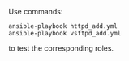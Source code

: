 Use commands:

    ansible-playbook httpd_add.yml
    ansible-playbook vsftpd_add.yml

to test the corresponding roles.
